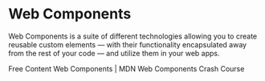 # Web Components

Web Components is a suite of different technologies allowing you to create reusable custom elements — with their functionality encapsulated away from the rest of your code — and utilize them in your web apps.

<ResourceGroupTitle>Free Content</ResourceGroupTitle>
<BadgeLink badgeText='Read' href='https://developer.mozilla.org/en-US/docs/Web/Web_Components'>Web Components | MDN</BadgeLink>
<BadgeLink badgeText='Video' colorScheme='purple' href='https://www.youtube.com/watch?v=PCWaFLy3VUo'>Web Components Crash Course</BadgeLink>
